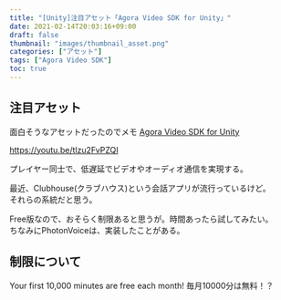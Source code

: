 ```yaml
---
title: "[Unity]注目アセット「Agora Video SDK for Unity」"
date: 2021-02-14T20:03:16+09:00
draft: false
thumbnail: "images/thumbnail_asset.png"
categories: ["アセット"]
tags: ["Agora Video SDK"]
toc: true
---
```

## 注目アセット
面白そうなアセットだったのでメモ
[Agora Video SDK for Unity](https://assetstore.unity.com/packages/tools/video/agora-video-sdk-for-unity-134502)  
  
https://youtu.be/tlzu2FvPZQI  
  
プレイヤー同士で、低遅延でビデオやオーディオ通信を実現する。  
  
最近、Clubhouse(クラブハウス)という会話アプリが流行っているけど。  
それらの系統だと思う。  
  
Free版なので、おそらく制限あると思うが。時間あったら試してみたい。  
ちなみにPhotonVoiceは、実装したことがある。  

  
## 制限について
Your first 10,000 minutes are free each month! 
毎月10000分は無料！？  
  

